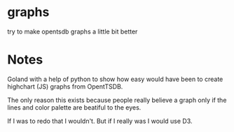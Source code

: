 # graphs
try to make opentsdb graphs a little bit better

# Notes

Goland with a help of python to show how easy would have been to create highchart (JS) graphs from OpentTSDB.

The only reason this exists because people really believe a graph only if the lines and color palette are beatiful to the eyes.

If I was to redo that I wouldn't. But if I really was I would use D3.
